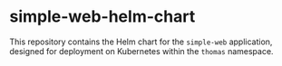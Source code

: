 # simple-web-helm-chart
This repository contains the Helm chart for the `simple-web` application, designed for deployment on Kubernetes within the `thomas` namespace.

